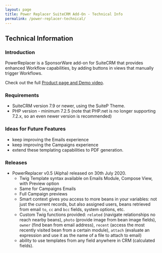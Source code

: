 ```yaml
---
layout: page
title: Power Replacer SuiteCRM Add-On - Technical Info
permalink: /power-replacer-technical/
---
```


## Technical Information

### Introduction

PowerReplacer is a SponsorWare add-on for SuiteCRM that provides enhanced Workflow capabilities, 
by adding buttons in views that manually trigger Workflows.

Check out the full [Product page and Demo video](/power-replacer).

### Requirements

* SuiteCRM version 7.9 or newer, using the SuiteP Theme.
* PHP version - minimum 7.2.5 (note that PHP.net is no longer supporting 7.2.x, so an even newer version is recommended)

### Ideas for Future Features

* keep improving the Emails experience
* keep improving the Campaigns experience
* extend these templating capabilities to PDF generation.

### Releases

* PowerReplacer v0.5 (Alpha) released on 30th July 2020.
    * Twig Template syntax available on Emails Module, Compose View, with Preview option
    * Same for Campaigns Emails
    * Full Campaign previews
    * Smart context gives you access to more beans in your variables: not just the current records, but also 
    assigned users, beans retrieved from email `to`, `cc` and `bcc` fields, system options, etc.
    * Custom Twig functions provided: `related` (navigate relationships no reach nearby beans), 
    `photo` (provide image from bean image fields), `owner` (find bean from email address), `recent`
    (access the most recently visited bean from a certain module), `attach` (evaluate an expression and
    use it as the name of a file to attach to email)   
    * ability to use templates from any field anywhere in CRM (calculated fields).


